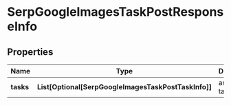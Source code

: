 # SerpGoogleImagesTaskPostResponseInfo


## Properties

| Name | Type | Description | Notes |
|------------ | ------------- | ------------- | -------------|
**tasks** | **List[Optional[SerpGoogleImagesTaskPostTaskInfo]]** | array of tasks |[optional]|
